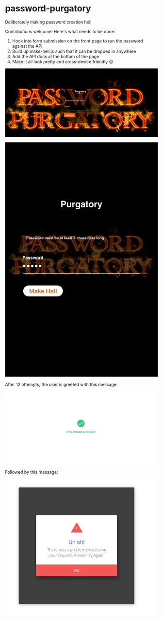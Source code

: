 # password-purgatory
Deliberately making password creation hell

Contributions welcome! Here's what needs to be done:

1. Hook into form submission on the front page to run the password against the API
2. Build up make-hell.js such that it can be dropped in anywhere
3. Add the API docs at the bottom of the page
4. Make it all look pretty and cross-device friendly 😊

![purgatory_1](https://github.com/ahanna334/password-purgatory/blob/main/example_1.png)

![purgatory_2](https://github.com/ahanna334/password-purgatory/blob/main/example_mobile.jpg)

After 12 attempts, the user is greeted with this message:

![purgatory_2](https://github.com/ahanna334/password-purgatory/blob/main/success.png)

Followed by this message:

![purgatory_3](https://github.com/ahanna334/password-purgatory/blob/main/error.png)
